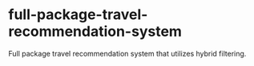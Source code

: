 # full-package-travel-recommendation-system
Full package travel recommendation system that utilizes hybrid filtering.
